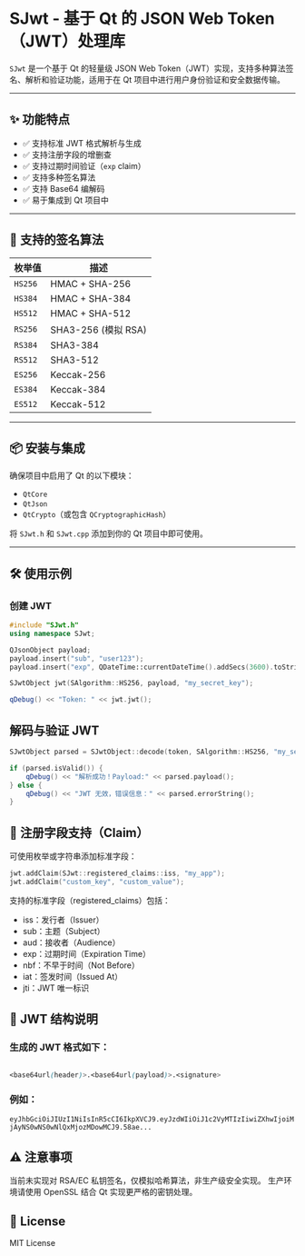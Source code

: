 # SJwt - 基于 Qt 的 JSON Web Token（JWT）处理库

`SJwt` 是一个基于 Qt 的轻量级 JSON Web Token（JWT）实现，支持多种算法签名、解析和验证功能，适用于在 Qt 项目中进行用户身份验证和安全数据传输。

---

## ✨ 功能特点

- ✅ 支持标准 JWT 格式解析与生成
- ✅ 支持注册字段的增删查
- ✅ 支持过期时间验证（`exp` claim）
- ✅ 支持多种签名算法
- ✅ 支持 Base64 编解码
- ✅ 易于集成到 Qt 项目中

---

## 🔐 支持的签名算法

| 枚举值       | 描述                     |
|--------------|--------------------------|
| `HS256`      | HMAC + SHA-256           |
| `HS384`      | HMAC + SHA-384           |
| `HS512`      | HMAC + SHA-512           |
| `RS256`      | SHA3-256 (模拟 RSA)      |
| `RS384`      | SHA3-384                 |
| `RS512`      | SHA3-512                 |
| `ES256`      | Keccak-256               |
| `ES384`      | Keccak-384               |
| `ES512`      | Keccak-512               |

---

## 📦 安装与集成

确保项目中启用了 Qt 的以下模块：

- `QtCore`
- `QtJson`
- `QtCrypto`（或包含 `QCryptographicHash`）

将 `SJwt.h` 和 `SJwt.cpp` 添加到你的 Qt 项目中即可使用。

---

## 🛠️ 使用示例

### 创建 JWT

```cpp
#include "SJwt.h"
using namespace SJwt;

QJsonObject payload;
payload.insert("sub", "user123");
payload.insert("exp", QDateTime::currentDateTime().addSecs(3600).toString(Qt::ISODate));

SJwtObject jwt(SAlgorithm::HS256, payload, "my_secret_key");

qDebug() << "Token: " << jwt.jwt();
```
## 解码与验证 JWT
```cpp
SJwtObject parsed = SJwtObject::decode(token, SAlgorithm::HS256, "my_secret_key");

if (parsed.isValid()) {
    qDebug() << "解析成功！Payload:" << parsed.payload();
} else {
    qDebug() << "JWT 无效，错误信息：" << parsed.errorString();
}
```
## 📌 注册字段支持（Claim）
可使用枚举或字符串添加标准字段：

```cpp
jwt.addClaim(SJwt::registered_claims::iss, "my_app");
jwt.addClaim("custom_key", "custom_value");
```
支持的标准字段（registered_claims）包括：
+ iss：发行者（Issuer）
+ sub：主题（Subject）
+ aud：接收者（Audience）
+ exp：过期时间（Expiration Time）
+ nbf：不早于时间（Not Before）
+ iat：签发时间（Issued At）
+ jti：JWT 唯一标识

## 🧪 JWT 结构说明
### 生成的 JWT 格式如下：
```scss

<base64url(header)>.<base64url(payload)>.<signature>
```
### 例如：
```eyJhbGciOiJIUzI1NiIsInR5cCI6IkpXVCJ9.eyJzdWIiOiJ1c2VyMTIzIiwiZXhwIjoiMjAyNS0wNS0wNlQxMjozMDowMCJ9.58ae...```
## ⚠️ 注意事项
当前未实现对 RSA/EC 私钥签名，仅模拟哈希算法，非生产级安全实现。
生产环境请使用 OpenSSL 结合 Qt 实现更严格的密钥处理。

## 📄 License
MIT License
